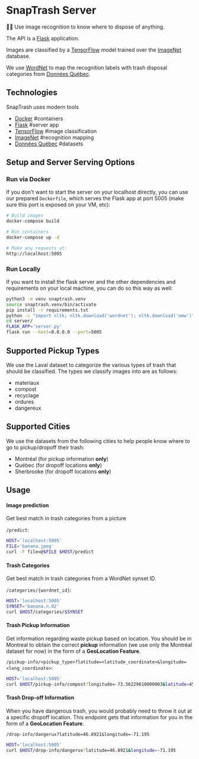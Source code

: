 # SnapTrash Server

:ghost::put_litter_in_its_place: Use image recognition to know where to dispose of anything.

The API is a [Flask](http://flask.pocoo.org) application.

Images are classified by a [TensorFlow](https://www.tensorflow.org/) model trained over the [ImageNet](http://www.image-net.org/) database.

We use [WordNet](https://wordnet.princeton.edu/) to map the recognition labels with trash disposal categories from [Données Québec](https://www.donneesquebec.ca/recherche/fr/dataset/matieres-residuelles-acceptees-par-collecte).

## Technologies
SnapTrash uses modern tools
* [Docker](https://www.docker.com/) #containers
* [Flask](http://flask.pocoo.org) #server app
* [TensorFlow](https://www.tensorflow.org/) #image classification
* [ImageNet](https://wordnet.princeton.edu/) #recognition mapping
* [Données Québec](https://www.donneesquebec.ca/recherche/fr/dataset/matieres-residuelles-acceptees-par-collecte) #datasets

## Setup and Server Serving Options
### Run via Docker
If you don't want to start the server on your localhost directly, you can use our prepared `Dockerfile`, which serves the Flask app at port 5005 (make sure this port is exposed on your VM, etc):

```sh
# Build images
docker-compose build

# Run containers
docker-compose up -d

# Make any requests at:
http://localhost:5005
```

### Run Locally
If you want to install the flask server and the other dependencies and requirements on your local machine, you can do so this way as well:

```sh
python3 -m venv snaptrash.venv
source snaptrash.venv/bin/activate
pip install -r requirements.txt
python -c "import nltk; nltk.download('wordnet'); nltk.download('omw')"
cd server/
FLASK_APP='server.py'
flask run --host=0.0.0.0 --port=5005
```

## Supported Pickup Types
We use the Laval dataset to categorize the various types of trash that should be classified. The types we classify images into are as follows:

* materiaux
* compost
* recyclage
* ordures
* dangereux

## Supported Cities
We use the datasets from the following cities to help people know where to go to pickup/dropoff their trash:

* Montréal (for pickup information **only**)
* Québec (for dropoff locations **only**)
* Sherbrooke (for dropoff locations **only**)

## Usage

#### Image prediction
Get best match in trash categories from a picture

`/predict`:

```sh
HOST='localhost:5005'
FILE='banana.jpeg'
curl -F file=@$FILE $HOST/predict
```

#### Trash Categories
Get best match in trash categories from a WordNet synset ID.

`/categories/{wordnet_id}`:

```sh
HOST='localhost:5005'
SYNSET='banana.n.02'
curl $HOST/categories/$SYNSET
```

#### Trash Pickup Information
Get information regarding waste pickup based on location.
You should be in Montreal to obtain the correct **pickup** information (we use only the Montréal dataset for now) in the form of a **GeoLocation Feature**.

`/pickup-info/<pickup_type>?latitude=<latitude_coordinate>&longitude=<long_coordinate>`:

```sh
HOST='localhost:5005'
curl $HOST/pickup-info/compost?longitude=-73.56229610000003&latitude=45.4946761
```

#### Trash Drop-off Information
When you have dangerous trash, you would probably need to throw it out at a specific dropoff location. This endpoint gets that information for you in the form of a **GeoLocation Feature**.

`/drop-info/dangerux?latitude=46.8921&longitude=-71.195`

```sh
HOST='localhost:5005'
curl $HOST/drop-info/dangerux?latitude=46.8921&longitude=-71.195
```
